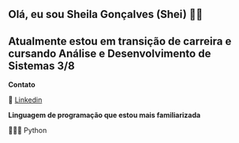 ## Olá, eu sou Sheila Gonçalves (Shei) ✌🏼

## Atualmente estou em transição de carreira e cursando Análise e Desenvolvimento de Sistemas 3/8

**Contato** 

🔗 [Linkedin](https://www.linkedin.com/in/sheilapgsilva/)

**Linguagem de programação que estou mais familiarizada**

 👩🏽‍💻 Python
